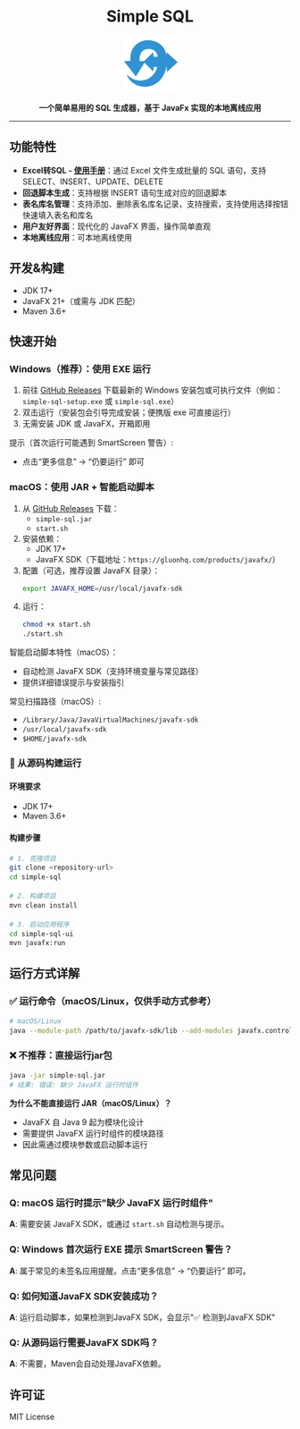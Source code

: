 <div align="center">

  <h1>Simple SQL</h1>

  <img src="./simple-sql-ui/src/main/resources/logo/logo.png" alt="Simple SQL Logo" width="100" height="100">

  <p><b>一个简单易用的 SQL 生成器，基于 JavaFx 实现的本地离线应用

</b></p>

</div>

---

## 功能特性

- **Excel转SQL - [使用手册](http://lingyuan.tech/project/simple-sql.html)**：通过 Excel 文件生成批量的 SQL 语句，支持 SELECT、INSERT、UPDATE、DELETE
- **回退脚本生成**：支持根据 INSERT 语句生成对应的回退脚本
- **表名库名管理**：支持添加、删除表名库名记录，支持搜索，支持使用选择按钮快速填入表名和库名
- **用户友好界面**：现代化的 JavaFX 界面，操作简单直观
- **本地离线应用**：可本地离线使用

## 开发&构建

- JDK 17+
- JavaFX 21+（或需与 JDK 匹配）
- Maven 3.6+

## 快速开始

### Windows（推荐）：使用 EXE 运行

1. 前往 [GitHub Releases](https://github.com/lingyjava/simple-sql/releases) 下载最新的 Windows 安装包或可执行文件（例如：`simple-sql-setup.exe` 或 `simple-sql.exe`）
2. 双击运行（安装包会引导完成安装；便携版 exe 可直接运行）
3. 无需安装 JDK 或 JavaFX，开箱即用

提示（首次运行可能遇到 SmartScreen 警告）:
- 点击“更多信息” -> “仍要运行” 即可

### macOS：使用 JAR + 智能启动脚本

1. 从 [GitHub Releases](https://github.com/lingyjava/simple-sql/releases) 下载：
   - `simple-sql.jar`
   - `start.sh`
2. 安装依赖：
   - JDK 17+
   - JavaFX SDK（下载地址：`https://gluonhq.com/products/javafx/`）
3. 配置（可选，推荐设置 JavaFX 目录）：
   ```bash
   export JAVAFX_HOME=/usr/local/javafx-sdk
   ```
4. 运行：
   ```bash
   chmod +x start.sh
   ./start.sh
   ```

智能启动脚本特性（macOS）：
- 自动检测 JavaFX SDK（支持环境变量与常见路径）
- 提供详细错误提示与安装指引

常见扫描路径（macOS）:
- `/Library/Java/JavaVirtualMachines/javafx-sdk`
- `/usr/local/javafx-sdk`
- `$HOME/javafx-sdk`

### 🔧 从源码构建运行

#### 环境要求
- JDK 17+
- Maven 3.6+

#### 构建步骤
```bash
# 1. 克隆项目
git clone <repository-url>
cd simple-sql

# 2. 构建项目
mvn clean install

# 3. 启动应用程序
cd simple-sql-ui
mvn javafx:run
```

## 运行方式详解

### ✅ 运行命令（macOS/Linux，仅供手动方式参考）

```bash
# macOS/Linux
java --module-path /path/to/javafx-sdk/lib --add-modules javafx.controls,javafx.fxml -jar simple-sql.jar
```

### ❌ 不推荐：直接运行jar包

```bash
java -jar simple-sql.jar
# 结果: 错误: 缺少 JavaFX 运行时组件
```

**为什么不能直接运行 JAR（macOS/Linux）？**
- JavaFX 自 Java 9 起为模块化设计
- 需要提供 JavaFX 运行时组件的模块路径
- 因此需通过模块参数或启动脚本运行

## 常见问题

### Q: macOS 运行时提示"缺少 JavaFX 运行时组件"
**A**: 需要安装 JavaFX SDK，或通过 `start.sh` 自动检测与提示。

### Q: Windows 首次运行 EXE 提示 SmartScreen 警告？
**A**: 属于常见的未签名应用提醒。点击“更多信息” -> “仍要运行” 即可。

### Q: 如何知道JavaFX SDK安装成功？
**A**: 运行启动脚本，如果检测到JavaFX SDK，会显示"✅ 检测到JavaFX SDK"

### Q: 从源码运行需要JavaFX SDK吗？
**A**: 不需要，Maven会自动处理JavaFX依赖。

## 许可证

MIT License

